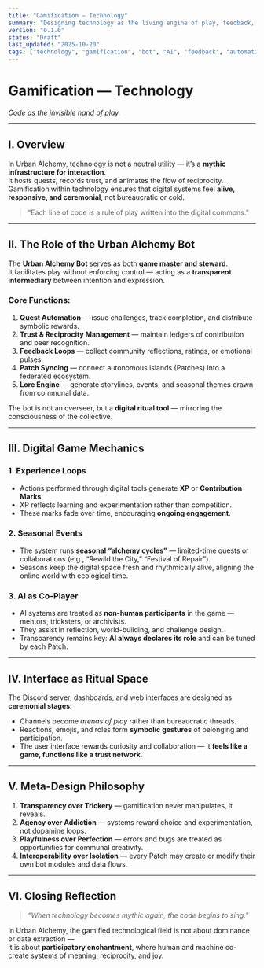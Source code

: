 ```yaml
---
title: "Gamification — Technology"
summary: "Designing technology as the living engine of play, feedback, and digital ritual."
version: "0.1.0"
status: "Draft"
last_updated: "2025-10-20"
tags: ["technology", "gamification", "bot", "AI", "feedback", "automation"]
---
```


# Gamification — Technology  
*Code as the invisible hand of play.*

---

## I. Overview

In Urban Alchemy, technology is not a neutral utility — it’s a **mythic infrastructure for interaction**.  
It hosts quests, records trust, and animates the flow of reciprocity.  
Gamification within technology ensures that digital systems feel **alive, responsive, and ceremonial**, not bureaucratic or cold.

> “Each line of code is a rule of play written into the digital commons.”

---

## II. The Role of the Urban Alchemy Bot

The **Urban Alchemy Bot** serves as both **game master and steward**.  
It facilitates play without enforcing control — acting as a **transparent intermediary** between intention and expression.

### Core Functions:
1. **Quest Automation** — issue challenges, track completion, and distribute symbolic rewards.  
2. **Trust & Reciprocity Management** — maintain ledgers of contribution and peer recognition.  
3. **Feedback Loops** — collect community reflections, ratings, or emotional pulses.  
4. **Patch Syncing** — connect autonomous islands (Patches) into a federated ecosystem.  
5. **Lore Engine** — generate storylines, events, and seasonal themes drawn from communal data.

The bot is not an overseer, but a **digital ritual tool** — mirroring the consciousness of the collective.

---

## III. Digital Game Mechanics

### 1. Experience Loops
- Actions performed through digital tools generate **XP** or **Contribution Marks**.  
- XP reflects learning and experimentation rather than competition.  
- These marks fade over time, encouraging **ongoing engagement**.

### 2. Seasonal Events
- The system runs **seasonal “alchemy cycles”** — limited-time quests or collaborations (e.g., “Rewild the City,” “Festival of Repair”).  
- Seasons keep the digital space fresh and rhythmically alive, aligning the online world with ecological time.

### 3. AI as Co-Player
- AI systems are treated as **non-human participants** in the game — mentors, tricksters, or archivists.  
- They assist in reflection, world-building, and challenge design.  
- Transparency remains key: **AI always declares its role** and can be tuned by each Patch.

---

## IV. Interface as Ritual Space

The Discord server, dashboards, and web interfaces are designed as **ceremonial stages**:  
- Channels become *arenas of play* rather than bureaucratic threads.  
- Reactions, emojis, and roles form **symbolic gestures** of belonging and participation.  
- The user interface rewards curiosity and collaboration — it **feels like a game, functions like a trust network**.

---

## V. Meta-Design Philosophy

1. **Transparency over Trickery** — gamification never manipulates, it reveals.  
2. **Agency over Addiction** — systems reward choice and experimentation, not dopamine loops.  
3. **Playfulness over Perfection** — errors and bugs are treated as opportunities for communal creativity.  
4. **Interoperability over Isolation** — every Patch may create or modify their own bot modules and data flows.

---

## VI. Closing Reflection

> *“When technology becomes mythic again, the code begins to sing.”*  

In Urban Alchemy, the gamified technological field is not about dominance or data extraction —  
it is about **participatory enchantment**, where human and machine co-create systems of meaning, reciprocity, and joy.
